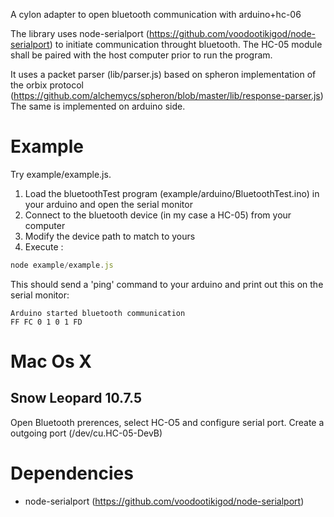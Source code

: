 A cylon adapter to open bluetooth communication with arduino+hc-06

The library uses node-serialport (https://github.com/voodootikigod/node-serialport) to initiate communication throught bluetooth. The HC-05 module shall be paired with the host computer prior to run the program.

It uses a packet parser (lib/parser.js) based on spheron implementation of the orbix protocol (https://github.com/alchemycs/spheron/blob/master/lib/response-parser.js) The same is implemented on arduino side.

# Example

Try example/example.js.
1. Load the bluetoothTest program (example/arduino/BluetoothTest.ino) in your arduino and open the serial monitor
2. Connect to the bluetooth device (in my case a HC-05) from your computer
3. Modify the device path to match to yours
4. Execute :
```js
node example/example.js
```

This should send a 'ping' command to your arduino and print out this on the serial monitor:
```
Arduino started bluetooth communication
FF FC 0 1 0 1 FD
```

# Mac Os X

## Snow Leopard 10.7.5

Open Bluetooth prerences, select HC-O5 and configure serial port. Create a outgoing port (/dev/cu.HC-05-DevB)

# Dependencies

* node-serialport (https://github.com/voodootikigod/node-serialport)